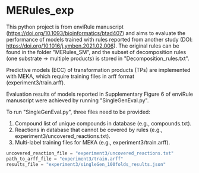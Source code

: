 # MERules_exp

This python project is from enviRule manuscript (https://doi.org/10.1093/bioinformatics/btad407) and aims to evaluate the performance of models trained with rules reported from another study (DOI: https://doi.org/10.1016/j.ymben.2021.02.006). The original rules can be found in the folder "MERules_SM", and the subset of decomposition rules (one substrate -> multiple products) is stored in "Decomposition_rules.txt". 

Predictive models (ECC) of transformation products (TPs) are implemented with MEKA, which require training files in arff format (experiment3/train.arff). 

Evaluation results of models reported in Supplementary Figure 6 of enviRule manuscript were achieved by running "SingleGenEval.py". 

To run "SingleGenEval.py", three files need to be provided:

1. Compound list of unique compounds in database (e.g., compounds.txt).
2. Reactions in database that cannot be covered by rules (e.g., experiment3/uncovered_reactions.txt).
3. Multi-label training files for MEKA (e.g., experiment3/train.arff).

```python
uncovered_reaction_file = "experiment3/uncovered_reactions.txt"
path_to_arff_file = "experiment3/train.arff"
results_file = "experiment3/singleGen_100folds_results.json"
```
